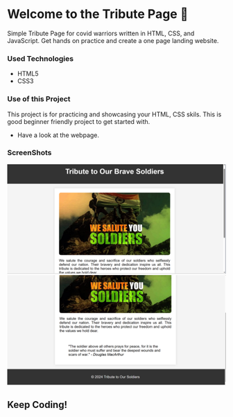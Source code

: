 <h1>Welcome to the Tribute Page 💐</h1>

<p>Simple Tribute Page for covid warriors written in HTML, CSS, and JavaScript. Get hands on practice and create a one page landing website.</p>

<h3>Used Technologies</h3>
<ul>
  <li>HTML5</li>
  <li>CSS3</li>
</ul>

<h3>Use  of this Project</h4>
<p>This project is for practicing and showcasing your HTML, CSS skils. This is good beginner friendly project to get started with.</p>



- Have a look at the webpage.


<h3> ScreenShots </h3>  
<img src = "tribute img 1.png" alt="Tribute-webpage">
<br>
<img src = "tribute img 2.png" alt="Tribute-webpage2">


## Keep Coding!
